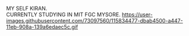 MY SELF KIRAN.<BR> CURRENTLY STUDYING IN MIT FGC MYSORE.
https://user-images.githubusercontent.com/73097560/115834477-dbab4500-a447-11eb-908a-139a6edaec5c.gif